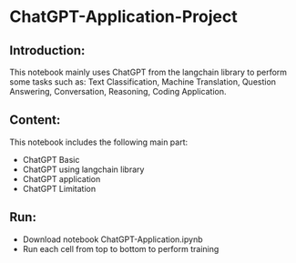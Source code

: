 # ChatGPT-Application-Project

## Introduction:

This notebook mainly uses ChatGPT from the langchain library to perform some tasks such as: Text Classification, Machine Translation, Question Answering, Conversation, Reasoning, Coding Application.

## Content:
This notebook includes the following main part:
- ChatGPT Basic
- ChatGPT using langchain library
- ChatGPT application
- ChatGPT Limitation
## Run:
- Download notebook ChatGPT-Application.ipynb
- Run each cell from top to bottom to perform training

